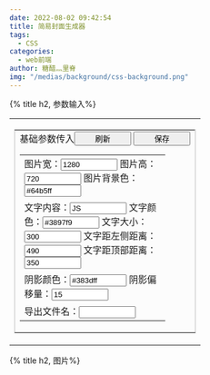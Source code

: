 ```yaml
---
date: 2022-08-02 09:42:54
title: 简易封面生成器
tags:
  - CSS
categories:
  - web前端
author: 糖醋灬里脊
img: "/medias/background/css-background.png"
---
```


{% title h2, 参数输入%}

  <table width="100%" border="0" cellspacing="0" cellpadding="0" class="content">
    <tr>
      <td valign="top" class="area">
        <table
          style="border-collapse: collapse"
          bordercolor="#d9d9d9"
          cellspacing="0"
          cellpadding="8"
          width="100%"
          bgcolor="#fcfcfc"
          border="1"
        >
          <tbody>
            <tr>
              <td>
                <div style="display:flex;justify-content: space-between;">
                  <div>基础参数传入 </div>
                  <div>
                  <button onclick="showImg()" type="button">刷新</button>
                  <button onclick="downLoadImage()" type="button">保存</button>
                  </div>
                </div>
                <table border="0" cellpadding="0" cellspacing="4">
                  <tbody>
                    <tr>
                      <td width="240">
                        图片宽：<input
                          name="imgWidth"
                          value="1280"
                          onKeyDown="getkey(event,'imgWidth');"
                        />
                        图片高：<input
                          name="imgHeight"
                          value="720"
                          onKeyDown="getkey(event,'imgHeight');"
                        />
                        图片背景色：<input
                          name="imgBackground"
                          value="#64b5ff"
                          onKeyDown="getkey(event,'imgBackground');"
                        />
                      </td>
                    </tr>
                    <tr>
                    <td width="180">
                        文字内容：<input
                          name="textData"
                          value="JS"
                          onKeyDown="getkey(event,'textData');"
                        />
                        文字颜色：<input
                          name="textColor"
                          value="#3897f9"
                          onKeyDown="getkey(event,'textColor');"
                        />
                        文字大小：<input
                          name="textFont"
                          value="300"
                          onKeyDown="getkey(event,'textFont');"
                        />
                        文字距左侧距离：<input
                          name="textLeft"
                          value="490"
                          onKeyDown="getkey(event,'textLeft');"
                        />
                        文字距顶部距离：<input
                          name="textTop"
                          value="350"
                          onKeyDown="getkey(event,'textTop');"
                        />
                      </td>
                    </tr>
                    <tr>
                      <td width="180">
                        阴影颜色：<input
                          name="shadowColor"
                          value="#383dff"
                          onKeyDown="getkey(event,'shadowColor');"
                        />
                        阴影偏移量：<input
                          name="shadowLeft"
                          value="15"
                          onKeyDown="getkey(event,'shadowLeft');"
                        />
                      </td>
                    </tr>
                    <tr>
                      <td width="180">
                        导出文件名：<input
                          name="imgName"
                          value=""
                          onKeyDown="getkey(event,'imgName');"
                        />
                      </td>
                    </tr>
                  </tbody>
                </table>
              </td>
            </tr>
          </tbody>
        </table>
      </td>
    </tr>
  </table>
  <script type="text/javascript" src="/js/html2canvas.js"></script>
  <script>
  function showImg() {
    changeImage("all");
  }
  function changeImage(val) {
    var timer = setTimeout(() => {
      // 图片宽：
      if (val == "imgWidth" || val == "all") {
        document.getElementsByClassName("canvasImg")[0].style.width = `${
          document.getElementsByName("imgWidth")[0].value
        }px`;
        document.getElementsByClassName("centerVerticalLine")[0].style.left = `${
          Number(document.getElementsByName("imgWidth")[0].value / 2)
        }px`;
        document.getElementsByClassName("centerAcrossLine")[0].style.width = `${
         document.getElementsByName("imgWidth")[0].value
        }px`;
      }
      // 图片高：
      if (val == "imgHeight" || val == "all") {
        document.getElementsByClassName("canvasImg")[0].style.height = `${
          document.getElementsByName("imgHeight")[0].value
        }px`;
        document.getElementsByClassName("centerVerticalLine")[0].style.height = `${
           Number(document.getElementsByName("imgHeight")[0].value)
        }px`;
        document.getElementsByClassName("centerAcrossLine")[0].style.top = `${
          Number(document.getElementsByName("imgHeight")[0].value / 2)
        }px`;
      }
      // 图片背景色：
      if (val == "imgBackground" || val == "all") {
        document.getElementsByClassName("canvasImg")[0].style.background = `${
          document.getElementsByName("imgBackground")[0].value
        }`;
      }
      // 文字内容：
      if (val == "textData" || val == "all") {
        inputText1.innerHTML = `${
          document.getElementsByName("textData")[0].value
        }`;
        inputText2.innerHTML = `${
          document.getElementsByName("textData")[0].value
        }`;
      }
      // 文字颜色：
      if (val == "textColor" || val == "all") {
        document.getElementsByClassName("inputTextClass1")[0].style.color = `${
          document.getElementsByName("textColor")[0].value
        }`;
      }
      // 文字大小：
      if (val == "textFont" || val == "all") {
        document.getElementsByClassName("inputTextClass1")[0].style.fontSize = `${
          document.getElementsByName("textFont")[0].value
        }px`;
        document.getElementsByClassName("inputTextClass2")[0].style.fontSize = `${
          document.getElementsByName("textFont")[0].value
        }px`;
      }
      // 文字距左侧距离：
      if (val == "textLeft" || val == "all") {
        document.getElementsByClassName("inputTextClass1")[0].style.left = `${
          document.getElementsByName("textLeft")[0].value
        }px`;
        document.getElementsByClassName("inputTextClass2")[0].style.left = `${
          Number(document.getElementsByName("textLeft")[0].value) +
          Number(document.getElementsByName("shadowLeft")[0].value)
        }px`;
      }
      // 文字距顶部距离：
      if (val == "textTop" || val == "all") {
        document.getElementsByClassName("inputTextClass1")[0].style.top = `${
          document.getElementsByName("textTop")[0].value
        }px`;
        document.getElementsByClassName("inputTextClass2")[0].style.top = `${
          document.getElementsByName("textTop")[0].value
        }px`;
      }
      // 阴影颜色：
      if (val == "shadowColor" || val == "all") {
        document.getElementsByClassName("inputTextClass2")[0].style.color = `${
          document.getElementsByName("shadowColor")[0].value
        }`;
      }
      // 阴影偏移量：
      if (val == "shadowLeft" || val == "all") {
        document.getElementsByClassName("inputTextClass2")[0].style.left = `${
          Number(document.getElementsByName("textLeft")[0].value) +
          Number(document.getElementsByName("shadowLeft")[0].value)
        }px`;
      }
      clearTimeout(timer);
    }, 100);
  }
  function getkey(e, n) {
    changeImage(n);
  }
  function downLoadImage(){
    document.getElementsByClassName("centerVerticalLine")[0].style.display = 'none'
    document.getElementsByClassName("centerAcrossLine")[0].style.display = 'none'
    var timer2 = setTimeout(() => {
      html2canvas(document.querySelector("#myImg")).then(canvas => {
          var imgName = new Date().toISOString() + '.png'
          if(document.getElementsByName("imgName")[0].value){
            imgName = document.getElementsByName("imgName")[0].value+'.png'
          }
          var a = document.createElement("a");
          a.href = canvas.toDataURL("image/png");    //canvas转base64图片
          a.download = imgName;
          a.click();
          document.getElementsByClassName("centerVerticalLine")[0].style.display = 'unset'
          document.getElementsByClassName("centerAcrossLine")[0].style.display = 'unset'
      });
      clearTimeout(timer2);
    }, 100);
  }
  $(document).ready(function() { 
	   changeImage("all");
  })
</script>

{% title h2, 图片%}

  <div style="overflow: auto;">
    <div
      id='myImg'
      class="canvasImg"
    >
      <div class='centerVerticalLine'></div>
      <div class='centerAcrossLine'></div>
      <div
        id="inputText1" class='inputTextClass1'
      >
      </div>
      <div
        id="inputText2" class='inputTextClass2'
      >
      </div>
    </div>
  </div>

  <style>
    .canvasImg{
      position: relative;
      font-family: SimHei;
    }
    .centerVerticalLine{
      position: absolute;
      z-index: 10;
      border-right: 1px dashed #eeeeee;
    }
    .centerAcrossLine{
      position: absolute;
      z-index: 10;
      border-top: 1px dashed #eeeeee;
    }
    .inputTextClass1{
      position: absolute;
      z-index: 9;
    }
    .inputTextClass2{
      position: absolute;
      z-index: 8;
    }
    input{
      width:100px;
    }
    button{
      width:100px;
      cursor:pointer;
    }
  </style>
